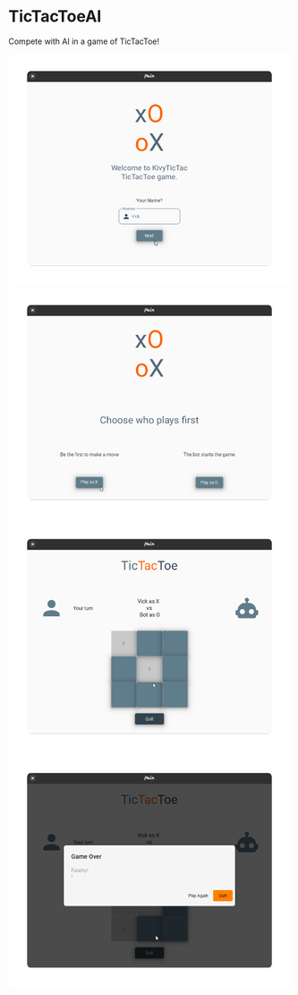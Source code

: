 # TicTacToeAI

Compete with AI in a game of TicTacToe!

<img src="screenshots/1.png">
<img src="screenshots/2.png">
<img src="screenshots/3.png">
<img src="screenshots/4.png">